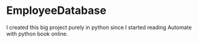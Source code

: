 # EmployeeDatabase
I created this big project purely in python since I started reading Automate with python book online.
